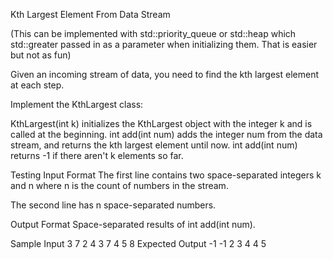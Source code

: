 Kth Largest Element From Data Stream

(This can be implemented with std::priority_queue or std::heap which std::greater passed in as a parameter when initializing them. That is easier but not as fun)

Given an incoming stream of data, you need to find the kth largest element at each step.

Implement the KthLargest class:

KthLargest(int k) initializes the KthLargest object with the integer k and is called at the beginning.
int add(int num) adds the integer num from the data stream, and returns the kth largest element until now.
int add(int num) returns -1 if there aren't k elements so far.

Testing
Input Format
The first line contains two space-separated integers k and n where n is the count of numbers in the stream.

The second line has n space-separated numbers.

Output Format
Space-separated results of int add(int num).

Sample Input
3 7
2 4 3 7 4 5 8
Expected Output
-1 -1 2 3 4 4 5